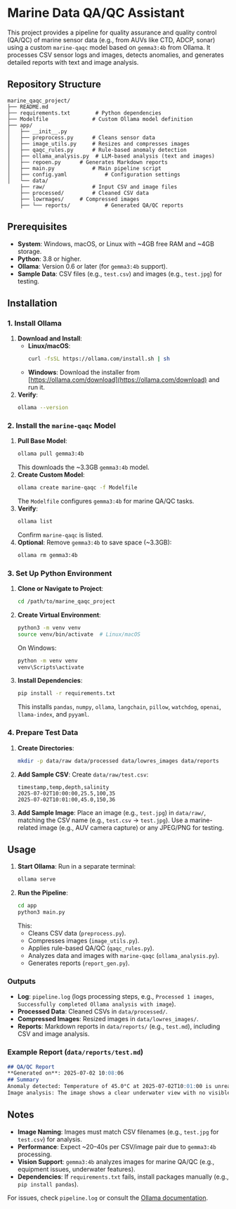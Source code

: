 # Marine Data QA/QC Assistant

This project provides a pipeline for quality assurance and quality control (QA/QC) of marine sensor data (e.g., from AUVs like CTD, ADCP, sonar) using a custom `marine-qaqc` model based on `gemma3:4b` from Ollama. It processes CSV sensor logs and images, detects anomalies, and generates detailed reports with text and image analysis.

## Repository Structure
```
marine_qaqc_project/
├── README.md
├── requirements.txt        # Python dependencies
├── Modelfile              # Custom Ollama model definition
├── app/
│   ├── __init__.py
│   ├── preprocess.py      # Cleans sensor data
│   ├── image_utils.py     # Resizes and compresses images
│   ├── qaqc_rules.py      # Rule-based anomaly detection
│   ├── ollama_analysis.py  # LLM-based analysis (text and images)
│   ├── repoen.py      # Generates Markdown reports
│   ├── main.py            # Main pipeline script
│   ├── config.yaml            # Configuration settings
│   └── data/
    ├── raw/               # Input CSV and image files
    ├── processed/         # Cleaned CSV data
    ├── lowrmages/     # Compressed images
    ├── └── reports/           # Generated QA/QC reports
```

## Prerequisites
- **System**: Windows, macOS, or Linux with ~4GB free RAM and ~4GB storage.
- **Python**: 3.8 or higher.
- **Ollama**: Version 0.6 or later (for `gemma3:4b` support).
- **Sample Data**: CSV files (e.g., `test.csv`) and images (e.g., `test.jpg`) for testing.

## Installation

### 1. Install Ollama
1. **Download and Install**:
   - **Linux/macOS**:
     ```bash
     curl -fsSL https://ollama.com/install.sh | sh
     ```
   - **Windows**: Download the installer from [https://ollama.com/download](https://ollama.com/download) and run it.
2. **Verify**:
   ```bash
   ollama --version
   ```

### 2. Install the `marine-qaqc` Model
1. **Pull Base Model**:
   ```bash
   ollama pull gemma3:4b
   ```
   This downloads the ~3.3GB `gemma3:4b` model.
2. **Create Custom Model**:
   ```bash
   ollama create marine-qaqc -f Modelfile
   ```
   The `Modelfile` configures `gemma3:4b` for marine QA/QC tasks.
3. **Verify**:
   ```bash
   ollama list
   ```
   Confirm `marine-qaqc` is listed.
4. **Optional**: Remove `gemma3:4b` to save space (~3.3GB):
   ```bash
   ollama rm gemma3:4b
   ```

### 3. Set Up Python Environment
1. **Clone or Navigate to Project**:
   ```bash
   cd /path/to/marine_qaqc_project
   ```
2. **Create Virtual Environment**:
   ```bash
   python3 -m venv venv
   source venv/bin/activate  # Linux/macOS
   ```
   On Windows:
   ```cmd
   python -m venv venv
   venv\Scripts\activate
   ```
3. **Install Dependencies**:
   ```bash
   pip install -r requirements.txt
   ```
   This installs `pandas`, `numpy`, `ollama`, `langchain`, `pillow`, `watchdog`, `openai`, `llama-index`, and `pyyaml`.

### 4. Prepare Test Data
1. **Create Directories**:
   ```bash
   mkdir -p data/raw data/processed data/lowres_images data/reports
   ```
2. **Add Sample CSV**:
   Create `data/raw/test.csv`:
   ```csv
   timestamp,temp,depth,salinity
   2025-07-02T10:00:00,25.5,100,35
   2025-07-02T10:01:00,45.0,150,36
   ```
3. **Add Sample Image**:
   Place an image (e.g., `test.jpg`) in `data/raw/`, matching the CSV name (e.g., `test.csv` → `test.jpg`). Use a marine-related image (e.g., AUV camera capture) or any JPEG/PNG for testing.

## Usage
1. **Start Ollama**:
   Run in a separate terminal:
   ```bash
   ollama serve
   ```
2. **Run the Pipeline**:
   ```bash
   cd app
   python3 main.py
   ```
   This:
   - Cleans CSV data (`preprocess.py`).
   - Compresses images (`image_utils.py`).
   - Applies rule-based QA/QC (`qaqc_rules.py`).
   - Analyzes data and images with `marine-qaqc` (`ollama_analysis.py`).
   - Generates reports (`report_gen.py`).

### Outputs
- **Log**: `pipeline.log` (logs processing steps, e.g., `Processed 1 images`, `Successfully completed Ollama analysis with image`).
- **Processed Data**: Cleaned CSVs in `data/processed/`.
- **Compressed Images**: Resized images in `data/lowres_images/`.
- **Reports**: Markdown reports in `data/reports/` (e.g., `test.md`), including CSV and image analysis.

### Example Report (`data/reports/test.md`)
```markdown
## QA/QC Report
**Generated on**: 2025-07-02 10:08:06
## Summary
Anomaly detected: Temperature of 45.0°C at 2025-07-02T10:01:00 is unrealistic. Possible sensor malfunction.
Image analysis: The image shows a clear underwater view with no visible equipment damage.
```
## Notes
- **Image Naming**: Images must match CSV filenames (e.g., `test.jpg` for `test.csv`) for analysis.
- **Performance**: Expect ~20–40s per CSV/image pair due to `gemma3:4b` processing.
- **Vision Support**: `gemma3:4b` analyzes images for marine QA/QC (e.g., equipment issues, underwater features).
- **Dependencies**: If `requirements.txt` fails, install packages manually (e.g., `pip install pandas`).

For issues, check `pipeline.log` or consult the [Ollama documentation](https://github.com/ollama/ollama).